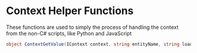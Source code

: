 ﻿# Context Helper Functions

These functions are used to simply the process of handling the context from the non-C# scripts, like Python and JavaScript

```csharp
object ContextGetValue(IContext context, string entityName, string loaderName)
```
